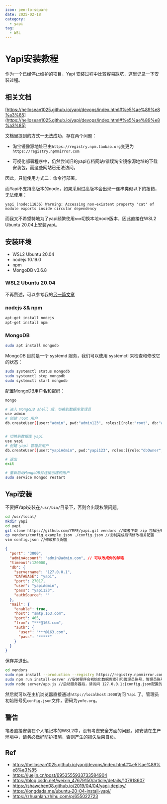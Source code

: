 ```yaml
---
icon: pen-to-square
date: 2025-02-18
category:
  - yapi
tag:
  - WSL
---
```


# Yapi安装教程

作为一个已经停止维护的项目，Yapi 安装过程中比较容易踩坑，这里记录一下安装过程。

## 相关文档

[https://hellosean1025.github.io/yapi/devops/index.html#%e5%ae%89%e8%a3%85](https://hellosean1025.github.io/yapi/devops/index.html#%e5%ae%89%e8%a3%85)

文档里提到的方式一无法成功，存在两个问题：

- 淘宝镜像源地址已由`https://registry.npm.taobao.org`变更为`https://registry.npmmirror.com`

- 可视化部署程序中，仍然尝试旧的yapi存档网站/错误淘宝镜像源地址的下载安装包，而这些网站已无法访问。

因此，只能使用方式二：命令行部署。

而Yapi不支持高版本的node，如果采用过高版本会出现一连串类似以下的报错，无法使用：

```
yapi (node:11836) Warning: Accessing non-existent property 'cat' of module exports inside circular dependency
```

而我又不希望特地为了yapi频繁使用`nvm`切换本地node版本，因此直接在WSL2 Ubuntu 20.04上安装yapi。

## 安装环境

- WSL2 Ubuntu 20.04
- nodejs 10.19.0
- npm
- MongoDB v3.6.8

### WSL2 Ubuntu 20.04

不再赘述，可以参考我的[另一篇文章](wsl/WSL-memo.html)

### nodejs && npm

```bash
apt-get install nodejs
apt-get install npm
```

### MongoDB

```bash
sudo apt install mongodb
```

MongoDB 目前是一个 systemd 服务，我们可以使用 systemctl 来检查和修改它的状态：

```bash
sudo systemctl status mongodb
sudo systemctl stop mongodb
sudo systemctl start mongodb
```

配置MongoDB用户名和密码：

```bash
mongo

# 进入 MongoDB shell 后，切换到数据库管理员
use admin
# 创建 root 用户
db.createUser({user:"admin", pwd:"admin123", roles:[{role:"root", db:"admin"}]})


# 切换到数据库 yapi
use yapi
# 创建 yapi 管理员用户
db.createUser({user:"yapiAdmin", pwd:"yapi123", roles:[{role:"dbOwner", db:"yapi"}]})

# 退出
exit

# 重新启动MongoDB并连接创建的用户
sudo service mongod restart
```

## Yapi安装

不要把Yapi安装在`/usr/bin/`目录下，否则会出现权限问题。

```bash
cd /usr/local/
mkdir yapi
cd yapi
git clone https://github.com/YMFE/yapi.git vendors //或者下载 zip 包解压到 vendors 目录（clone 整个仓库大概 140+ M，可以通过 `git clone --depth=1 https://github.com/YMFE/yapi.git vendors` 命令减少，大概 10+ M）
cp vendors/config_example.json ./config.json //复制完成后请修改相关配置
vim config.json //修改相关配置
```

```json
{
  "port": "3000",
  "adminAccount": "admin@admin.com", // 可以改成你的邮箱
  "timeout":120000,
  "db": {
    "servername": "127.0.0.1",
    "DATABASE": "yapi",
    "port": 27017,
    "user": "yapiAdmin",
    "pass": "yapi123",
    "authSource": ""
  },
  "mail": {
    "enable": true,
    "host": "smtp.163.com",
    "port": 465,
    "from": "***@163.com",
    "auth": {
      "user": "***@163.com",
      "pass": "*****"
    }
  }
}
```

保存并退出。

```bash
cd vendors
sudo npm install --production --registry https://registry.npmmirror.com
sudo npm run install-server //安装程序会初始化数据库索引和管理员账号，管理员账号名可在 config.json 配置
sudo node server/app.js //启动服务器后，请访问 127.0.0.1:{config.json配置的端口}，初次运行会有个编译的过程，请耐心等候
```

然后就可以在主机浏览器直接通过`http://localhost:3000`访问 `Yapi` 了。管理员初始账号见`config.json`文件，密码为`ymfe.org`。

## 警告

笔者直接安装在个人笔记本的WSL2中，没有考虑安全方面的问题。如安装在生产环境中，请务必做好防护措施，否则产生的损失后果自负。

## Ref
- https://hellosean1025.github.io/yapi/devops/index.html#%e5%ae%89%e8%a3%85
- https://juejin.cn/post/6953555933733584904
- https://blog.csdn.net/weixin_47679150/article/details/107918607
- https://shawchen08.github.io/2019/04/04/yapi-deploy/
- https://longdada.me/ubuntu-20-04-install-yapi/
- https://zhuanlan.zhihu.com/p/655022723
